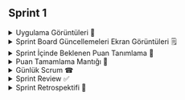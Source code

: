 ## Sprint 1

<details>
  <summary> Uygulama Görüntüleri 📱</summary>
  
  * Tasarım fotoğrafları eklenecek.
</details>

<details>
  <summary> Sprint Board Güncellemeleri Ekran Görüntüleri 🗒</summary>
  
  * ![Ekran görüntüsü 2024-07-11 221510](https://github.com/oua-group-17/bootcamp-final-app/assets/47718441/6f5a9b94-08e0-4ac7-8201-1ba800433893)
</details>

<details>
  <summary> Sprint İçinde Beklenen Puan Tanımlama 💯</summary>
  
  * Bitince 100 puana tamamlanacaktır.
</details>

<details>
  <summary> Puan Tamamlama Mantığı 🔢</summary>
  
  * ????
</details>

<details>
  <summary> Günlük Scrum ☎</summary>
  
  * Buraya whatsapp üzerindeki yazışmalar eklenebilir.
</details>

<details>
  <summary> Sprint Review ✅</summary>
  
  * Uygulama tasarımları tamamlanmış, kategorize edilen uygulama içi modüllere göre görev dağılımı yapılmıştır. Uygulama geliştirme sürecinde kullanılacak teknolojiler ve entegrasyonlar belirlenerek gelecek sprintler için hedefler netleştirilmiştir.
</details>

<details>
  <summary> Sprint Retrospektifi 🔎</summary>
  
  * Bir sonraki sprint için takımın ortak bir gün belirlemesine karar verilmiş, daily scrumlara Whatsapp üzerinden devam edilmesine ve uygulama geliştirme sürecinde daha sık etkileşimde kalınması gerektiğine vurgu yapılmıştır.
</details>

